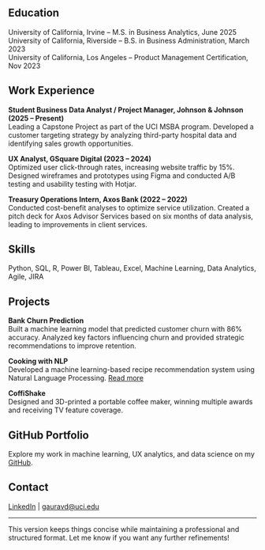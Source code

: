 

## Education  
University of California, Irvine – M.S. in Business Analytics, June 2025  
University of California, Riverside – B.S. in Business Administration, March 2023  
University of California, Los Angeles – Product Management Certification, Nov 2023  

## Work Experience  
**Student Business Data Analyst / Project Manager, Johnson & Johnson (2025 – Present)**  
Leading a Capstone Project as part of the UCI MSBA program. Developed a customer targeting strategy by analyzing third-party hospital data and identifying sales growth opportunities.  

**UX Analyst, GSquare Digital (2023 – 2024)**  
Optimized user click-through rates, increasing website traffic by 15%. Designed wireframes and prototypes using Figma and conducted A/B testing and usability testing with Hotjar.  

**Treasury Operations Intern, Axos Bank (2022 – 2022)**  
Conducted cost-benefit analyses to optimize service utilization. Created a pitch deck for Axos Advisor Services based on six months of data analysis, leading to improvements in client services.  

## Skills  
Python, SQL, R, Power BI, Tableau, Excel, Machine Learning, Data Analytics, Agile, JIRA  

## Projects  
**Bank Churn Prediction**  
Built a machine learning model that predicted customer churn with 86% accuracy. Analyzed key factors influencing churn and provided strategic recommendations to improve retention.  

**Cooking with NLP**  
Developed a machine learning-based recipe recommendation system using Natural Language Processing. [Read more](https://medium.com/@gauravd_56761/cooking-with-nlp-a-machine-learning-approach-to-recipe-recommendation-12246eb41d9e)  

**CoffiShake**  
Designed and 3D-printed a portable coffee maker, winning multiple awards and receiving TV feature coverage.  

## GitHub Portfolio  
Explore my work in machine learning, UX analytics, and data science on my [GitHub](https://github.com/gauravdixit1622).  

## Contact  
[LinkedIn](https://linkedin.com/in/gaurav-dixit-818998180/) | gauravd@uci.edu  

---  

This version keeps things concise while maintaining a professional and structured format. Let me know if you want any further refinements!

